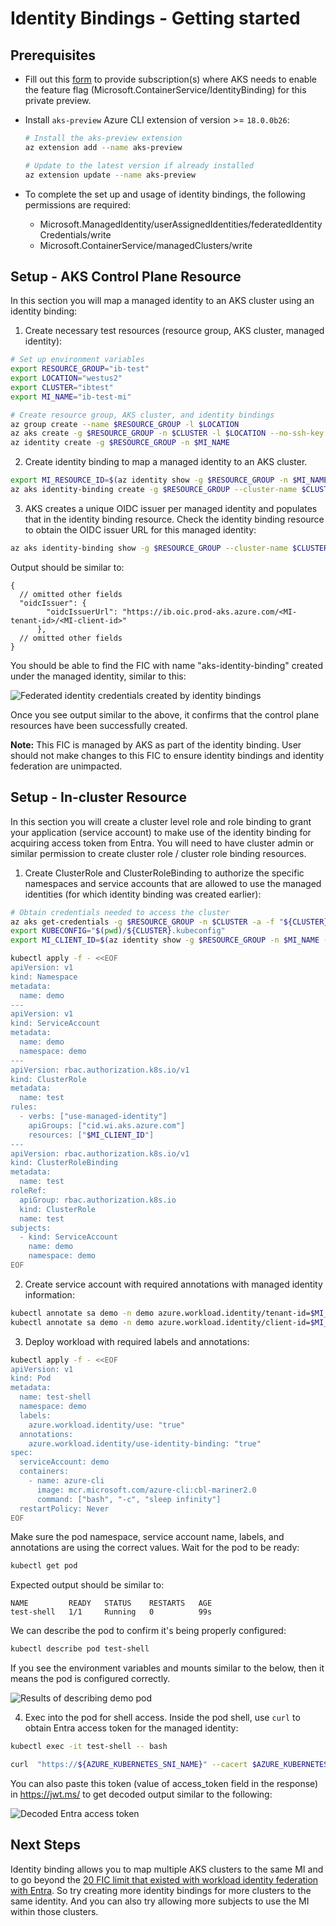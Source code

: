 
# Identity Bindings - Getting started

## Prerequisites

* Fill out this [form](https://aka.ms/aks/identity-bindings/private-preview-form) to provide subscription(s) where AKS needs to enable the feature flag (Microsoft.ContainerService/IdentityBinding) for this private preview.

* Install `aks-preview` Azure CLI extension of version >= `18.0.0b26`:    
    ```bash
    # Install the aks-preview extension
    az extension add --name aks-preview

    # Update to the latest version if already installed
    az extension update --name aks-preview
    ```

* To complete the set up and usage of identity bindings, the following permissions are required:
  * Microsoft.ManagedIdentity/userAssignedIdentities/federatedIdentityCredentials/write
  * Microsoft.ContainerService/managedClusters/write

## Setup - AKS Control Plane Resource

In this section you will map a managed identity to an AKS cluster using an identity binding:

1. Create necessary test resources (resource group, AKS cluster, managed identity):

  ```bash
  # Set up environment variables
  export RESOURCE_GROUP="ib-test"
  export LOCATION="westus2"
  export CLUSTER="ibtest"
  export MI_NAME="ib-test-mi"

  # Create resource group, AKS cluster, and identity bindings
  az group create --name $RESOURCE_GROUP -l $LOCATION
  az aks create -g $RESOURCE_GROUP -n $CLUSTER -l $LOCATION --no-ssh-key --enable-workload-identity
  az identity create -g $RESOURCE_GROUP -n $MI_NAME
  ```

2. Create identity binding to map a managed identity to an AKS cluster. 

  ```bash
  export MI_RESOURCE_ID=$(az identity show -g $RESOURCE_GROUP -n $MI_NAME --query id -o tsv)
  az aks identity-binding create -g $RESOURCE_GROUP --cluster-name $CLUSTER -n "$MI_NAME-ib" --managed-identity-resource-id $MI_RESOURCE_ID
  ```

3. AKS creates a unique OIDC issuer per managed identity and populates that in the identity binding resource. Check the identity binding resource to obtain the OIDC issuer URL for this managed identity:

  ```bash
  az aks identity-binding show -g $RESOURCE_GROUP --cluster-name $CLUSTER -n "$MI_NAME-ib"
  ```

  Output should be similar to:
  
  ```
  {
    // omitted other fields
    "oidcIssuer": {
          "oidcIssuerUrl": "https://ib.oic.prod-aks.azure.com/<MI-tenant-id>/<MI-client-id>"
        },
    // omitted other fields      
  }
  ```
  
  You should be able to find the FIC with name "aks-identity-binding" created under the managed identity, similar to this:

  ![Federated identity credentials created by identity bindings](media/identity-bindings-fic.png)

  Once you see output similar to the above, it confirms that the control plane resources have been successfully created.

  **Note:** This FIC is managed by AKS as part of the identity binding. User should not make changes to this FIC to ensure identity bindings and identity federation are unimpacted.

## Setup - In-cluster Resource

In this section you will create a cluster level role and role binding to grant your application (service account) to make use of the identity binding for acquiring access token from Entra. You will need to have cluster admin or similar permission to create cluster role / cluster role binding resources.

1. Create ClusterRole and ClusterRoleBinding to authorize the specific namespaces and service accounts that are allowed to use the managed identities (for which identity binding was created earlier):

  ```bash
  # Obtain credentials needed to access the cluster
  az aks get-credentials -g $RESOURCE_GROUP -n $CLUSTER -a -f "${CLUSTER}.kubeconfig"
  export KUBECONFIG="$(pwd)/${CLUSTER}.kubeconfig"
  export MI_CLIENT_ID=$(az identity show -g $RESOURCE_GROUP -n $MI_NAME --query clientId -o tsv)
  
  kubectl apply -f - <<EOF
  apiVersion: v1
  kind: Namespace
  metadata:
    name: demo
  ---
  apiVersion: v1
  kind: ServiceAccount
  metadata:
    name: demo
    namespace: demo
  ---
  apiVersion: rbac.authorization.k8s.io/v1
  kind: ClusterRole
  metadata:
    name: test
  rules:
    - verbs: ["use-managed-identity"]
      apiGroups: ["cid.wi.aks.azure.com"]
      resources: ["$MI_CLIENT_ID"]
  ---
  apiVersion: rbac.authorization.k8s.io/v1
  kind: ClusterRoleBinding
  metadata:
    name: test
  roleRef:
    apiGroup: rbac.authorization.k8s.io
    kind: ClusterRole
    name: test
  subjects:
    - kind: ServiceAccount
      name: demo
      namespace: demo
  EOF
  ```

2. Create service account with required annotations with managed identity information:

  ```bash
  kubectl annotate sa demo -n demo azure.workload.identity/tenant-id=$MI_TENANT_ID
  kubectl annotate sa demo -n demo azure.workload.identity/client-id=$MI_CLIENT_ID
  ```

3. Deploy workload with required labels and annotations:

  ```bash
  kubectl apply -f - <<EOF
  apiVersion: v1
  kind: Pod
  metadata:
    name: test-shell
    namespace: demo
    labels:
      azure.workload.identity/use: "true"
    annotations:
      azure.workload.identity/use-identity-binding: "true"          
  spec:
    serviceAccount: demo
    containers:
      - name: azure-cli
        image: mcr.microsoft.com/azure-cli:cbl-mariner2.0
        command: ["bash", "-c", "sleep infinity"]
    restartPolicy: Never
  EOF
  ```

  Make sure the pod namespace, service account name, labels, and annotations are using the correct values. Wait for the pod to be ready:

  ```bash
  kubectl get pod
  ```

  Expected output should be similar to:

  ```
  NAME         READY   STATUS    RESTARTS   AGE
  test-shell   1/1     Running   0          99s
  ```

  We can describe the pod to confirm it's being properly configured:

  ```bash
  kubectl describe pod test-shell
  ```

  If you see the environment variables and mounts similar to the below, then it means the pod is configured correctly.

  ![Results of describing demo pod](media/identity-bindings-demo-pod-describe.png)

4. Exec into the pod for shell access. Inside the pod shell, use `curl` to obtain Entra access token for the managed identity:

  ```bash
  kubectl exec -it test-shell -- bash

  curl  "https://${AZURE_KUBERNETES_SNI_NAME}" --cacert $AZURE_KUBERNETES_CA_FILE --resolve "${AZURE_KUBERNETES_SNI_NAME}:443:10.0.0.1" -d "grant_type=client_credentials" -d "client_assertion_type=urn:ietf:params:oauth:client-assertion-type:jwt-bearer" -d "scope=https://management.azure.com//.default" -d "client_assertion=$(cat $AZURE_FEDERATED_TOKEN_FILE)" -d "client_id=$AZURE_CLIENT_ID"
  ```

  You can also paste this token (value of access_token field in the response) in https://jwt.ms/ to get decoded output similar to the following:

  ![Decoded Entra access token](media/identity-bindings-entra-token.png)

## Next Steps

Identity binding allows you to map multiple AKS clusters to the same MI and to go beyond the [20 FIC limit that existed with workload identity federation with Entra](https://learn.microsoft.com/entra/workload-id/workload-identity-federation-considerations#general-federated-identity-credential-considerations). So try creating more identity bindings for more clusters to the same identity. And you can also try allowing more subjects to use the MI within those clusters.
